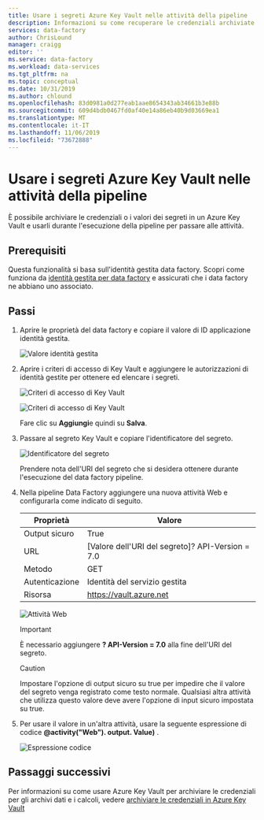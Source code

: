 ```yaml
---
title: Usare i segreti Azure Key Vault nelle attività della pipeline
description: Informazioni su come recuperare le credenziali archiviate da Azure Key Vault e usarle durante data factory esecuzioni di pipeline.
services: data-factory
author: ChrisLound
manager: craigg
editor: ''
ms.service: data-factory
ms.workload: data-services
ms.tgt_pltfrm: na
ms.topic: conceptual
ms.date: 10/31/2019
ms.author: chlound
ms.openlocfilehash: 83d0981a0d277eab1aae8654343ab34661b3e88b
ms.sourcegitcommit: 609d4bdb0467fd0af40e14a86eb40b9d03669ea1
ms.translationtype: MT
ms.contentlocale: it-IT
ms.lasthandoff: 11/06/2019
ms.locfileid: "73672888"
---
```

# <a name="use-azure-key-vault-secrets-in-pipeline-activities"></a>Usare i segreti Azure Key Vault nelle attività della pipeline

È possibile archiviare le credenziali o i valori dei segreti in un Azure Key Vault e usarli durante l'esecuzione della pipeline per passare alle attività.

## <a name="prerequisites"></a>Prerequisiti

Questa funzionalità si basa sull'identità gestita data factory.  Scopri come funziona da [identità gestita per data factory](https://docs.microsoft.com/azure/data-factory/data-factory-service-identity) e assicurati che i data factory ne abbiano uno associato.

## <a name="steps"></a>Passi

1. Aprire le proprietà del data factory e copiare il valore di ID applicazione identità gestita.

    ![Valore identità gestita](media/how-to-use-azure-key-vault-secrets-pipeline-activities/managedidentity.png)

2. Aprire i criteri di accesso di Key Vault e aggiungere le autorizzazioni di identità gestite per ottenere ed elencare i segreti.

    ![Criteri di accesso di Key Vault](media/how-to-use-azure-key-vault-secrets-pipeline-activities/akvaccesspolicies.png)

    ![Criteri di accesso di Key Vault](media/how-to-use-azure-key-vault-secrets-pipeline-activities/akvaccesspolicies-2.png)

    Fare clic su **Aggiungi**e quindi su **Salva**.

3. Passare al segreto Key Vault e copiare l'identificatore del segreto.

    ![Identificatore del segreto](media/how-to-use-azure-key-vault-secrets-pipeline-activities/secretidentifier.png)

    Prendere nota dell'URI del segreto che si desidera ottenere durante l'esecuzione del data factory pipeline.

4. Nella pipeline Data Factory aggiungere una nuova attività Web e configurarla come indicato di seguito.  

    |Proprietà  |Valore  |
    |---------|---------|
    |Output sicuro     |True         |
    |URL     |[Valore dell'URI del segreto]? API-Version = 7.0         |
    |Metodo     |GET         |
    |Autenticazione     |Identità del servizio gestita         |
    |Risorsa        |https://vault.azure.net       |

    ![Attività Web](media/how-to-use-azure-key-vault-secrets-pipeline-activities/webactivity.png)

    > [!IMPORTANT]
    > È necessario aggiungere **? API-Version = 7.0** alla fine dell'URI del segreto.  

    > [!CAUTION]
    > Impostare l'opzione di output sicuro su true per impedire che il valore del segreto venga registrato come testo normale.  Qualsiasi altra attività che utilizza questo valore deve avere l'opzione di input sicuro impostata su true.

5. Per usare il valore in un'altra attività, usare la seguente espressione di codice **@activity("Web"). output. Value)** .

    ![Espressione codice](media/how-to-use-azure-key-vault-secrets-pipeline-activities/usewebactivity.png)

## <a name="next-steps"></a>Passaggi successivi

Per informazioni su come usare Azure Key Vault per archiviare le credenziali per gli archivi dati e i calcoli, vedere [archiviare le credenziali in Azure Key Vault](https://docs.microsoft.com/azure/data-factory/store-credentials-in-key-vault)
